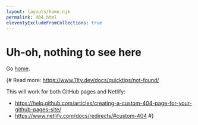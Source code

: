 ```yaml
---
layout: layouts/home.njk
permalink: 404.html
eleventyExcludeFromCollections: true
---
```

# Uh-oh, nothing to see here

Go <a href="{{ '/' | url }}">home</a>.

{#
Read more: https://www.11ty.dev/docs/quicktips/not-found/

This will work for both GitHub pages and Netlify:

* https://help.github.com/articles/creating-a-custom-404-page-for-your-github-pages-site/
* https://www.netlify.com/docs/redirects/#custom-404
#}

